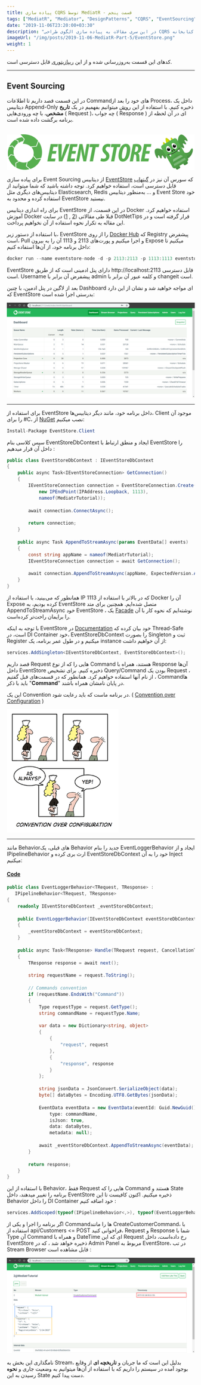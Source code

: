 ```yaml
---
title: پیاده سازی CQRS توسط MediatR - قسمت پنجم
tags: ["MediatR", "Mediator", "DesignPatterns", "CQRS", "EventSourcing"]
date: "2019-11-06T23:20:00+03:30"
description: "در این سری مقالات به پیاده سازی الگوی طراحی CQRS توسط کتابخانه MediatR میپردازیم."
imageUrl: "/img/posts/2019-11-06-MediatR-Part-5/EventStore.png"
weight: 1
---
```


کدهای این قسمت به‌روزرسانی شده و از این [ریپازیتوری](https://github.com/MoienTajik/MediatrTutorial) قابل دسترسی است.

----------

## Event Sourcing

در این قسمت قصد داریم تا اطلاعات Command‌های خود را بعد از Process، داخل یک دیتابیس Append-Only ذخیره کنیم. با استفاده از این [روش](https://martinfowler.com/eaaDev/EventSourcing.html) میتوانیم بفهمیم در یک **تاریخ مشخص**، با چه ورودی‌هایی ( Request )، چه جواب ( Response ) ای در آن لحظه از برنامه برگشت داده شده‌ است.  

<br>
<img src="/img/posts/2019-11-06-MediatR-Part-5/EventStore.png" alt="Event Store" style="margin:auto;">
<br>

برای پیاده سازی Event Sourcing از دیتابیس  [EventStore](https://eventstore.org/) که سورس آن نیز در [گیتهاب](https://github.com/EventStore/EventStore) قابل دسترسی است، استفاده خواهیم کرد. توجه داشته باشید که شما میتوانید از دیتابیس‌های دیگری مثل Elasticsearch, Redis و ... به‌منظور دیتابیس Event Store خود استفاده کرده و محدود به EventStore نیستید.  
  
برای راه اندازی دیتابیس EventStore در این قسمت، از Docker استفاده خواهیم کرد. آموزش Docker قبلا طی مقالاتی ([2](https://www.dotnettips.info/post/2746) ,  [1](https://www.dotnettips.info/learningpaths/details/78)) در سایت DotNetTips قرار گرفته‌ است و در این مقاله به تکرار نحوه استفاده از آن نخواهیم پرداخت.  
  
با استفاده از دستور زیر، EventStore را از روی [Docker Hub](https://hub.docker.com/r/eventstore/eventstore/) که Registry پیشفرض است، Pull و اجرا میکنیم و پورت‌های 2113 و 1113 آن را به بیرون Expose میکنیم تا داخل برنامه خود، از آن‌ها استفاده کنیم:

```csharp
docker run --name eventstore-node -d -p 2113:2113 -p 1113:1113 eventstore/eventstore
```

EventStore دارای پنل ادمینی است که از طریق http://localhost:2113 قابل دسترسی است. Username پیشفرض آن برابر با admin و کلمه عبور آن برابر با changeit است.

بعد از لاگین در پنل ادمین، با چنین Dashboard ای مواجه خواهید شد و نشان از این دارد که EventStore بدرستی اجرا شده است:

<img src="/img/posts/2019-11-06-MediatR-Part-5/EventStore-Panel.png" alt="Event Store Panel" style="margin:auto;">

----------

برای استفاده از EventStore داخل برنامه خود، مانند دیگر دیتابیس‌ها، Client موجود آن را برای #C، از [NuGet](https://www.nuget.org/packages/EventStore.Client/) نصب میکنیم:

```csharp
Install-Package EventStore.Client
```

سپس کلاسی بنام EventStoreDbContext ایجاد و منطق ارتباط با EventStore را داخل آن قرار میدهیم :

```csharp
public class EventStoreDbContext : IEventStoreDbContext
{
    public async Task<IEventStoreConnection> GetConnection()
    {
        IEventStoreConnection connection = EventStoreConnection.Create(
            new IPEndPoint(IPAddress.Loopback, 1113),
            nameof(MediatrTutorial));

        await connection.ConnectAsync();

        return connection;
    }

    public async Task AppendToStreamAsync(params EventData[] events)
    {
        const string appName = nameof(MediatrTutorial);
        IEventStoreConnection connection = await GetConnection();

        await connection.AppendToStreamAsync(appName, ExpectedVersion.Any, events);
    }
}
```

همانطور که می‌بینید، با استفاده از IP 1113 که در بالاتر با استفاده از Docker آن را Expose کرده بودیم، به EventStore متصل شده‌ایم. همچنین برای متد AppendToStreamAsync خود EventStore ، یک [Facade](https://www.dofactory.com/net/facade-design-pattern) نوشته‌ایم که نحوه کار با آن را برایمان راحت‌تر کرده‌است.  
  
با توجه به اینکه EventStore در [Documentation](https://eventstore.org/docs/dotnet-api/index.html#eventstoreconnection) خود بیان کرده که Thread-Safe است، در DI Container خود، EventStoreDbContext را بصورت Singleton ثبت و Register میکنیم و در طول عمر برنامه، یک instance از آن خواهیم داشت:

```csharp
services.AddSingleton<IEventStoreDbContext, EventStoreDbContext>();
```

قصد داریم Request هایی را که از نوع Command هستند، همراه با Response آن‌ها داخل EventStore ذخیره کنیم. برای تشخیص Query/Command بودن یک Request ، از نام آنها استفاده خواهیم کرد. همانطور که در قسمت‌های قبل گفتیم ، Command‌ها باید با ذکر "**Command**" در پایان نامشان همراه باشند.  
  
این یک Convention در برنامه ماست که باید رعایت شود. ( [Convention over Configuration](https://www.danylkoweb.com/Blog/aspnet-mvc-convention-over-configuration-BU) )  

<img src="/img/posts/2019-11-06-MediatR-Part-5/CoC.png" alt="Convention over Configuration" width="300px" style="margin:auto;">

----------

مانند Behavior‌های قبلی، یک Behavior جدید را بنام EventLoggerBehavior ایجاد و از IPipelineBehavior ارث بری کرده و EventStoreDbContext خود را به آن Inject میکنیم:

#### [Code](https://www.dotnettips.info/post/3002/%d9%be%db%8c%d8%a7%d8%af%d9%87-%d8%b3%d8%a7%d8%b2%db%8c-cqrs-%d8%aa%d9%88%d8%b3%d8%b7-mediatr-%d9%82%d8%b3%d9%85%d8%aa-%d9%be%d9%86%d8%ac%d9%85#codeItem5)

```csharp
public class EventLoggerBehavior<TRequest, TResponse> :
   IPipelineBehavior<TRequest, TResponse>
{
    readonly IEventStoreDbContext _eventStoreDbContext;

    public EventLoggerBehavior(IEventStoreDbContext eventStoreDbContext)
    {
        _eventStoreDbContext = eventStoreDbContext;
    }

    public async Task<TResponse> Handle(TRequest request, CancellationToken cancellationToken, RequestHandlerDelegate<TResponse> next)
    {
        TResponse response = await next();

        string requestName = request.ToString();

        // Commands convention
        if (requestName.EndsWith("Command"))
        {
            Type requestType = request.GetType();
            string commandName = requestType.Name;

            var data = new Dictionary<string, object>
            {
                {
                    "request", request
                },
                {
                    "response", response
                }
            };

            string jsonData = JsonConvert.SerializeObject(data);
            byte[] dataBytes = Encoding.UTF8.GetBytes(jsonData);

            EventData eventData = new EventData(eventId: Guid.NewGuid(),
                type: commandName,
                isJson: true,
                data: dataBytes,
                metadata: null);

            await _eventStoreDbContext.AppendToStreamAsync(eventData);
        }

        return response;
    }
}
```

با استفاده از این Behavior، فقط Request هایی را که Command هستند و State برنامه را تغییر میدهند، داخل EventStore ذخیره میکنیم. اکنون کافیست تا این Behavior را داخل DI Container خود اضافه کنیم :

```csharp
services.AddScoped(typeof(IPipelineBehavior<,>), typeof(EventLoggerBehavior<,>));
```

اگر برنامه را اجرا و یکی از Command‌ها را مانند CreateCustomerCommand، با استفاده از api/Customers <= POST فراخوانی کنید، Request و Response شما با Type آن Command و همراه با DateTime ای که این Request رخ داده‌است، داخل EventStore ذخیره خواهد شد ، که در Admin Panel مربوط به EventStore، در تب Stream Browser قابل مشاهده است :  

<img src="/img/posts/2019-11-06-MediatR-Part-5/EventStore-Panel-Stream.png" alt="Event Store Stream" style="margin:auto;">
<br>

نامگذاری این بخش به Stream، بدلیل این است که ما جریان و **تاریخچه‌ ای** از وقایع بوجود آمده در سیستم را داریم که با استفاده از آن‌ها میتوانیم به وضعیت جاری و  **نحوه** رسیدن به این State دست پیدا کنیم.